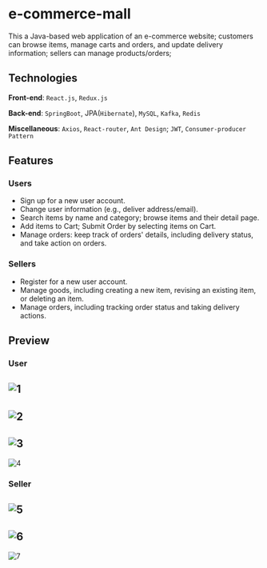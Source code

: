 # e-commerce-mall
This a Java-based web application of an e-commerce website; customers can browse items, manage carts and orders, and update delivery information; sellers can manage products/orders;
## Technologies
**Front-end**: `React.js`, `Redux.js`

**Back-end**: `SpringBoot`, JPA(`Hibernate`), `MySQL`, `Kafka`, `Redis`

**Miscellaneous**: `Axios`, `React-router`, `Ant Design`; `JWT`, `Consumer-producer Pattern`

## Features
### Users
- Sign up for a new user account.
- Change user information (e.g., deliver address/email).
- Search items by name and category; browse items and their detail page.
- Add items to Cart; Submit Order by selecting items on Cart.
- Manage orders: keep track of orders' details, including delivery status, and take action on orders.
### Sellers
- Register for a new user account.
- Manage goods, including creating a new item, revising an existing item, or deleting an item.
- Manage orders, including tracking order status and taking delivery actions.

## Preview
### User
![1](https://github.com/Andrew-wong-ty/e-commerce-mall/assets/78400045/ffcb092e-2542-47ff-a518-988a712edd88)
--
![2](https://github.com/Andrew-wong-ty/e-commerce-mall/assets/78400045/e05ed6d5-daa4-40c2-90c7-4553474a099a)
--
![3](https://github.com/Andrew-wong-ty/e-commerce-mall/assets/78400045/582ee683-f3cb-41a7-bf9b-6c87e5d2da9d)
--
![4](https://github.com/Andrew-wong-ty/e-commerce-mall/assets/78400045/104e7892-c9d6-43db-a53c-def6bc8f81a0)

### Seller
![5](https://github.com/Andrew-wong-ty/e-commerce-mall/assets/78400045/ab94001e-2ea0-4f8c-a86b-d29c453e89e1)
--
![6](https://github.com/Andrew-wong-ty/e-commerce-mall/assets/78400045/c780df89-322b-4630-a16c-8aa9f57fac34)
--
![7](https://github.com/Andrew-wong-ty/e-commerce-mall/assets/78400045/b1fc0360-c018-4fbf-b7d1-2722feeff24f)



